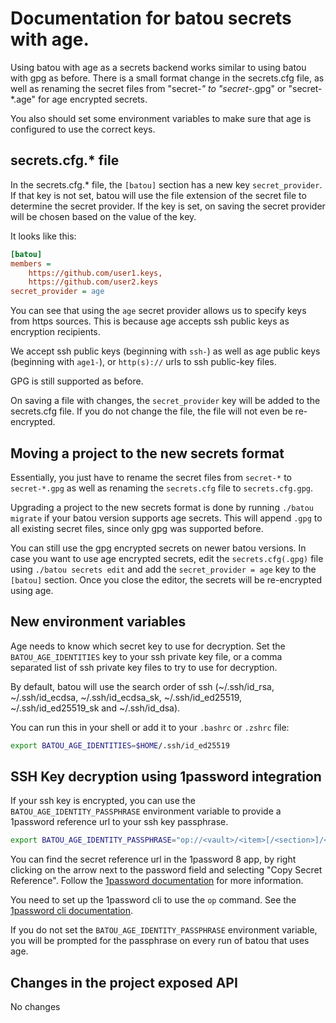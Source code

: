 # Documentation for batou secrets with age.

Using batou with age as a secrets backend works similar to using batou with
gpg as before. There is a small format change in the secrets.cfg file, as well
as renaming the secret files from "secret-*" to "secret-*.gpg" or "secret-*.age"
for age encrypted secrets.

You also should set some environment variables to make sure that age is configured
to use the correct keys.

## secrets.cfg.* file

In the secrets.cfg.* file, the `[batou]` section has a new key `secret_provider`.
If that key is not set, batou will use the file extension of the secret file
to determine the secret provider. If the key is set, on saving the secret provider
will be chosen based on the value of the key.

It looks like this:

```ini
[batou]
members =
    https://github.com/user1.keys,
    https://github.com/user2.keys
secret_provider = age
```

You can see that using the `age` secret provider allows us to specify keys from
https sources. This is because age accepts ssh public keys as encryption recipients.

We accept ssh public keys (beginning with `ssh-`) as well as age public keys
(beginning with `age1-`), or `http(s)://` urls to ssh public-key files.

GPG is still supported as before.

On saving a file with changes, the `secret_provider` key will be added to the
secrets.cfg file. If you do not change the file, the file will not even be re-encrypted.

## Moving a project to the new secrets format

Essentially, you just have to rename the secret files from `secret-*` to `secret-*.gpg`
as well as renaming the `secrets.cfg` file to `secrets.cfg.gpg`.

Upgrading a project to the new secrets format is done by running `./batou migrate`
if your batou version supports age secrets. This will append `.gpg` to all existing
secret files, since only gpg was supported before.

You can still use the gpg encrypted secrets on newer batou versions. In case you
want to use age encrypted secrets, edit the `secrets.cfg(.gpg)` file using
`./batou secrets edit` and add the `secret_provider = age` key to the `[batou]`
section. Once you close the editor, the secrets will be re-encrypted using age.

## New environment variables

Age needs to know which secret key to use for decryption. Set the `BATOU_AGE_IDENTITIES`
key to your ssh private key file, or a comma separated list of ssh private key files to
try to use for decryption.

By default, batou will use the search order of ssh
(~/.ssh/id_rsa, ~/.ssh/id_ecdsa, ~/.ssh/id_ecdsa_sk,
~/.ssh/id_ed25519, ~/.ssh/id_ed25519_sk and ~/.ssh/id_dsa).

You can run this in your shell or add it to your `.bashrc` or `.zshrc` file:

```bash
export BATOU_AGE_IDENTITIES=$HOME/.ssh/id_ed25519
```

## SSH Key decryption using 1password integration

If your ssh key is encrypted, you can use the `BATOU_AGE_IDENTITY_PASSPHRASE` environment
variable to provide a 1password reference url to your ssh key passphrase.

```bash
export BATOU_AGE_IDENTITY_PASSPHRASE="op://<vault>/<item>[/<section>]/<field>"
```

You can find the secret reference url in the 1password 8 app, by right clicking on the
arrow next to the password field and selecting "Copy Secret Reference". Follow the
[1password documentation](https://developer.1password.com/docs/cli/secret-references/#step-1-copy-secret-references) for more information.

You need to set up the 1password cli to use the `op` command. See the
[1password cli documentation](https://developer.1password.com/docs/cli/get-started/).

If you do not set the `BATOU_AGE_IDENTITY_PASSPHRASE` environment variable, you will
be prompted for the passphrase on every run of batou that uses age.

## Changes in the project exposed API

No changes
